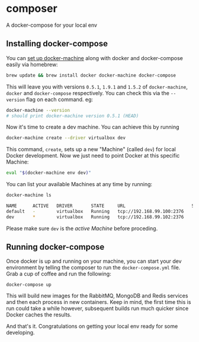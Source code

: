# composer
A docker-compose for your local env


## Installing docker-compose

You can [set up docker-machine][setup] along with docker and docker-compose easily via homebrew:

```bash
brew update && brew install docker docker-machine docker-compose
```

This will leave you with versions `0.5.1`, `1.9.1` and `1.5.2` of `docker-machine`, `docker` and `docker-compose` respectively. You can check this via the `--version` flag on each command. eg:

```bash
docker-machine --version 
# should print docker-machine version 0.5.1 (HEAD)
```

Now it's time to create a dev machine. You can achieve this by running

```bash
docker-machine create --driver virtualbox dev
```

This command, `create`, sets up a new "Machine" (called `dev`) for local Docker development. Now we just need to point Docker at this specific Machine:

```bash
eval "$(docker-machine env dev)"
```

You can list your available Machines at any time by running:

```bash
docker-machine ls

NAME      ACTIVE   DRIVER       STATE     URL                         SWARM
default   -        virtualbox   Running   tcp://192.168.99.100:2376
dev       *        virtualbox   Running   tcp://192.168.99.102:2376
```

Please make sure `dev` is the *active Machine* before proceding.


## Running docker-compose

Once docker is up and running on your machine, you can start your dev environment by telling the composer to run the `docker-compose.yml` file. Grab a cup of coffee and run the following:

```
docker-compose up 
```

This will build new images for the RabbitMQ, MongoDB and Redis services and then each process in new containers. Keep in mind, the first time this is run could take a while however, subsequent builds run much quicker since Docker caches the results.

And that's it. Congratulations on getting your local env ready for some developing.


[setup]: https://docs.docker.com/machine/get-started/
